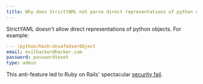 ```yaml
---
title: Why does StrictYAML not parse direct representations of python objects?
---
```


StrictYAML doesn't allow direct representations of python objects. For example:

```yaml
--- !python/hash:UnsafeUserObject
email: evilhacker@hacker.com
password: passwordtoset
type: admin
```

This anti-feature led to Ruby on Rails' spectacular [security fail](https://www.sitepoint.com/anatomy-of-an-exploit-an-in-depth-look-at-the-rails-yaml-vulnerability/).
